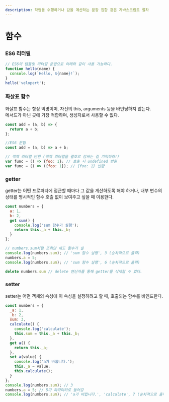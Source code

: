 ```yaml
---
description: 작업을 수행하거나 값을 계산하는 문장 집합 같은 자바스크립트 절차
---
```


# 함수

### ES6 리터럴 

```javascript
// ES6의 템플릿 리터럴 문법으로 아래와 같이 사용 가능하다.
function hello(name) {
  console.log(`Hello, ${name}!`);
}
hello('velopert');
```

### 

### 화살표 함수

화살표 함수는 항상 익명이며, 자신의 this, arguments 등을 바인딩하지 않는다.  
메서드가 아닌 곳에 가장 적합하며, 생성자로서 사용할 수 없다. 

```javascript
const add = (a, b) => {
  return a + b;
};

//ES6 문법
const add = (a, b) => a + b;

// 객체 리터럴 반환 (객체 리터럴을 괄호로 감싸는 걸 기억하라!)
var func = () => {foo: 1}; // 호출 시 undefined 반환
var func = () => ({foo: 1}); // {foo: 1} 반환 
```



### getter

getter는 어떤 프로퍼티에 접근할 때마다 그 값을 계산하도록 해야 하거나, 내부 변수의 상태를 명시적인 함수 호출 없이 보여주고 싶을 때 이용한다.

```javascript
const numbers = {
  a: 1,
  b: 2,
  get sum() {
    console.log('sum 함수가 실행');
    return this._a + this._b;
  }
};

// numbers.sum처럼 조회만 해도 함수가 실
console.log(numbers.sum); // 'sum 함수 실행', 3 (순차적으로 출력)
numbers.a = 5;
console.log(numbers.sum); // 'sum 함수 실행', 6 (순차적으로 출력)

delete numbers.sum // delete 연산자를 통해 getter를 삭제할 수 있다. 
```



### setter

setter는 어떤 객체의 속성에 이 속성을 설정하려고 할 때, 호출되는 함수를 바인드한다. 

```javascript
const numbers = {
  _a: 1,
  _b: 2,
  sum: 3,
  calculate() {
    console.log('calculate');
    this.sum = this._a + this._b;
  },
  get a() {
    return this._a;
  },
  set a(value) {
    console.log('a가 바뀝니다.');
    this._a = value;
    this.calculate();
  }
};
console.log(numbers.sum); // 3
numbers.a = 5; // 5가 파라미터로 들어감
console.log(numbers.sum); // 'a가 바뀝니다.', 'calculate', 7 (순차적으로 출력) 
```

